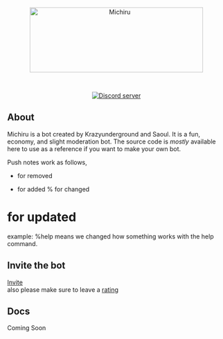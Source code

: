 <div align="center">
  <br />
  <p>
    <a href="http://michiru.mooo.com"><img src="https://github.com/krazyunderground/michiru/blob/main/assets/Banner.png" width="400" height="150" alt="Michiru" /></a>
  </p>
  <br />
  <p>
    <a href="https://top.gg/servers/848707853350862858"><img src="https://img.shields.io/discord/848707853350862858?color=blueviolet&label=Support%20Server&logo=discord&logoColor=white&style=for-the-badge" alt="Discord server" /></a>
  </p>
</div>

## About

Michiru is a bot created by Krazyunderground and Saoul. It is a fun, economy, and slight moderation bot. The source code is <em>mostly</em> available here to use as a reference if you want to make your own bot.

Push notes work as follows,
- for removed
+ for added
% for changed
# for updated
example: %help means we changed how something works with the help command.

## Invite the bot

[Invite](https://bit.ly/michiru-botv2)  
also please make sure to leave a [rating](https://top.gg/servers/848707853350862858)

## Docs

Coming Soon
